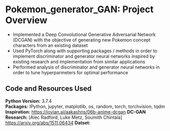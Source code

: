 # Pokemon_generator_GAN: Project Overview
* Implemented a Deep Convolutional Generative Adversarial Network (DCGAN) with the objective of generating new Pokemon concept characters from an existing dataset 
* Used PyTorch along with supporting packages / methods in order to implement discriminator and generator neural networks inspired by existing research and implementation from similar applications
* Performed analysis of discriminator and generator neural networks in order to tune hyperparmeters for optimal performance

## Code and Resources Used
**Python Version:** 3.7.4 <br />
**Packages:** IPython, jupyter, matplotlib, os, random, torch, torchvision, tqdm <br />
**Inspiration:** https://jovian.ai/aakashns/06b-anime-dcgan
**DC-GAN Research:** [Alec Radford, Luke Metz, Soumith Chintala] https://arxiv.org/abs/1511.06434
**Datset:** 
